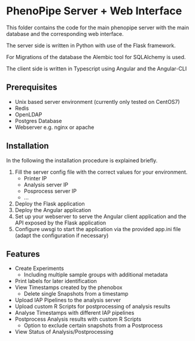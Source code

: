 # PhenoPipe Server + Web Interface

This folder contains the code for the main phenopipe server with the main database and the corresponding web interface. 

The server side is written in Python with use of the Flask framework. 

For Migrations of the database the Alembic tool for SQLAlchemy is used.

The client side is written in Typescript using Angular and the Angular-CLI


## Prerequisites

 * Unix based server environment (currently only tested on CentOS7)
 * Redis 
 * OpenLDAP
 * Postgres Database
 * Webserver e.g. nginx or apache
 
 ## Installation
 
 In the following the installation procedure is explained briefly.
 

 1. Fill the server config file with the correct values for your environment.
     * Printer IP
     * Analysis server IP
     * Posprocess server IP
     * ...
 1. Deploy the Flask application
 1. Deploy the Angular application
 1. Set up your webserver to serve the Angular client application and the API exposed by the Flask application
 1. Configure uwsgi to start the application via the provided app.ini file (adapt the configuration if necessary)
 
 
 ## Features
 
  * Create Experiments
    * Including multiple sample groups with additional metadata
  * Print labels for later identification
  * View Timestamps created by the phenobox
    * Delete single Snapshots from a timestamp
  * Upload IAP Pipelines to the analysis server
  * Upload custom R Scripts for postprocessing of analysis results
  * Analyse Timestamps with different IAP pipelines
  * Postprocess Analysis results with custom R Scripts
    * Option to exclude certain snapshots from a Postprocess
  * View Status of Analysis/Postprocessing
 
 

